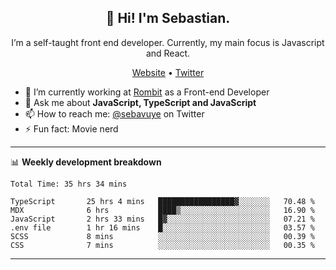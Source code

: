 <h2 align="center">👋 Hi! I'm Sebastian.</h2>
<p align="center">I’m a self-taught front end developer. Currently, my main focus is Javascript and React.</p>
<p align="center">
  <a href="https://sebastianvuye.be">Website</a> •
  <a href="https://twitter.com/sebavuye">Twitter</a>
</p>


- 🔭 I’m currently working at [Rombit](https://rombit.com/) as a Front-end Developer
- 💬 Ask me about **JavaScript, TypeScript and JavaScript**
- 📫 How to reach me: [@sebavuye](https://twitter.com/sebavuye) on Twitter
- ⚡ Fun fact: Movie nerd

-------

📊 **Weekly development breakdown**

<!--START_SECTION:waka-->

```text
Total Time: 35 hrs 34 mins

TypeScript       25 hrs 4 mins   █████████████████▓░░░░░░░   70.48 %
MDX              6 hrs           ████▒░░░░░░░░░░░░░░░░░░░░   16.90 %
JavaScript       2 hrs 33 mins   █▓░░░░░░░░░░░░░░░░░░░░░░░   07.21 %
.env file        1 hr 16 mins    █░░░░░░░░░░░░░░░░░░░░░░░░   03.57 %
SCSS             8 mins          ░░░░░░░░░░░░░░░░░░░░░░░░░   00.39 %
CSS              7 mins          ░░░░░░░░░░░░░░░░░░░░░░░░░   00.35 %
```

<!--END_SECTION:waka-->
-------
